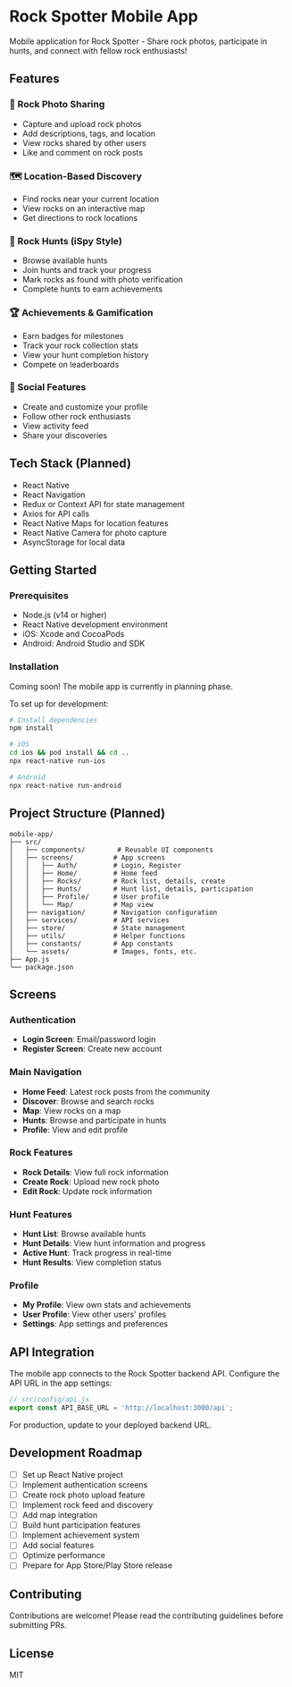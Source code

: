 # Rock Spotter Mobile App

Mobile application for Rock Spotter - Share rock photos, participate in hunts, and connect with fellow rock enthusiasts!

## Features

### 📸 Rock Photo Sharing
- Capture and upload rock photos
- Add descriptions, tags, and location
- View rocks shared by other users
- Like and comment on rock posts

### 🗺️ Location-Based Discovery
- Find rocks near your current location
- View rocks on an interactive map
- Get directions to rock locations

### 🏃 Rock Hunts (iSpy Style)
- Browse available hunts
- Join hunts and track your progress
- Mark rocks as found with photo verification
- Complete hunts to earn achievements

### 🏆 Achievements & Gamification
- Earn badges for milestones
- Track your rock collection stats
- View your hunt completion history
- Compete on leaderboards

### 👥 Social Features
- Create and customize your profile
- Follow other rock enthusiasts
- View activity feed
- Share your discoveries

## Tech Stack (Planned)

- React Native
- React Navigation
- Redux or Context API for state management
- Axios for API calls
- React Native Maps for location features
- React Native Camera for photo capture
- AsyncStorage for local data

## Getting Started

### Prerequisites
- Node.js (v14 or higher)
- React Native development environment
- iOS: Xcode and CocoaPods
- Android: Android Studio and SDK

### Installation

Coming soon! The mobile app is currently in planning phase.

To set up for development:

```bash
# Install dependencies
npm install

# iOS
cd ios && pod install && cd ..
npx react-native run-ios

# Android
npx react-native run-android
```

## Project Structure (Planned)

```
mobile-app/
├── src/
│   ├── components/        # Reusable UI components
│   ├── screens/          # App screens
│   │   ├── Auth/         # Login, Register
│   │   ├── Home/         # Home feed
│   │   ├── Rocks/        # Rock list, details, create
│   │   ├── Hunts/        # Hunt list, details, participation
│   │   ├── Profile/      # User profile
│   │   └── Map/          # Map view
│   ├── navigation/       # Navigation configuration
│   ├── services/         # API services
│   ├── store/            # State management
│   ├── utils/            # Helper functions
│   ├── constants/        # App constants
│   └── assets/           # Images, fonts, etc.
├── App.js
└── package.json
```

## Screens

### Authentication
- **Login Screen**: Email/password login
- **Register Screen**: Create new account

### Main Navigation
- **Home Feed**: Latest rock posts from the community
- **Discover**: Browse and search rocks
- **Map**: View rocks on a map
- **Hunts**: Browse and participate in hunts
- **Profile**: View and edit profile

### Rock Features
- **Rock Details**: View full rock information
- **Create Rock**: Upload new rock photo
- **Edit Rock**: Update rock information

### Hunt Features
- **Hunt List**: Browse available hunts
- **Hunt Details**: View hunt information and progress
- **Active Hunt**: Track progress in real-time
- **Hunt Results**: View completion status

### Profile
- **My Profile**: View own stats and achievements
- **User Profile**: View other users' profiles
- **Settings**: App settings and preferences

## API Integration

The mobile app connects to the Rock Spotter backend API. Configure the API URL in the app settings:

```javascript
// src/config/api.js
export const API_BASE_URL = 'http://localhost:3000/api';
```

For production, update to your deployed backend URL.

## Development Roadmap

- [ ] Set up React Native project
- [ ] Implement authentication screens
- [ ] Create rock photo upload feature
- [ ] Implement rock feed and discovery
- [ ] Add map integration
- [ ] Build hunt participation features
- [ ] Implement achievement system
- [ ] Add social features
- [ ] Optimize performance
- [ ] Prepare for App Store/Play Store release

## Contributing

Contributions are welcome! Please read the contributing guidelines before submitting PRs.

## License

MIT
